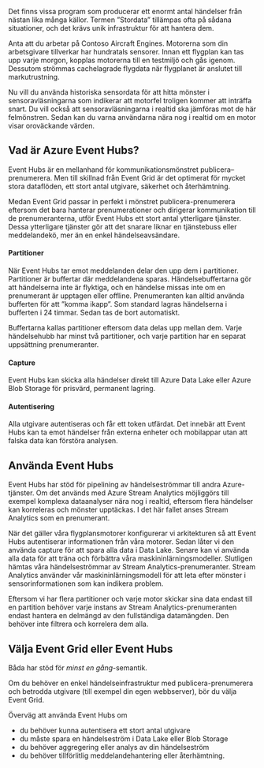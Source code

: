 Det finns vissa program som producerar ett enormt antal händelser från nästan lika många källor. Termen ”Stordata” tillämpas ofta på sådana situationer, och det krävs unik infrastruktur för att hantera dem.

Anta att du arbetar på Contoso Aircraft Engines. Motorerna som din arbetsgivare tillverkar har hundratals sensorer. Innan ett flygplan kan tas upp varje morgon, kopplas motorerna till en testmiljö och gås igenom. Dessutom strömmas cachelagrade flygdata när flygplanet är anslutet till markutrustning.

Nu vill du använda historiska sensordata för att hitta mönster i sensoravläsningarna som indikerar att motorfel troligen kommer att inträffa snart. Du vill också att sensoravläsningarna i realtid ska jämföras mot de här felmönstren. Sedan kan du varna användarna nära nog i realtid om en motor visar oroväckande värden.

## <a name="what-is-azure-event-hubs"></a>Vad är Azure Event Hubs?

Event Hubs är en mellanhand för kommunikationsmönstret publicera–prenumerera. Men till skillnad från Event Grid är det optimerat för mycket stora dataflöden, ett stort antal utgivare, säkerhet och återhämtning.

Medan Event Grid passar in perfekt i mönstret publicera-prenumerera eftersom det bara hanterar prenumerationer och dirigerar kommunikation till de prenumeranterna, utför Event Hubs ett stort antal ytterligare tjänster. Dessa ytterligare tjänster gör att det snarare liknar en tjänstebuss eller meddelandekö, mer än en enkel händelseavsändare.

#### <a name="partitions"></a>Partitioner ####
När Event Hubs tar emot meddelanden delar den upp dem i partitioner. Partitioner är buffertar där meddelandena sparas. Händelsebuffertarna gör att händelserna inte är flyktiga, och en händelse missas inte om en prenumerant är upptagen eller offline. Prenumeranten kan alltid använda bufferten för att ”komma ikapp”. Som standard lagras händelserna i bufferten i 24 timmar. Sedan tas de bort automatiskt.

Buffertarna kallas partitioner eftersom data delas upp mellan dem. Varje händelsehubb har minst två partitioner, och varje partition har en separat uppsättning prenumeranter.

#### <a name="capture"></a>Capture ####
Event Hubs kan skicka alla händelser direkt till Azure Data Lake eller Azure Blob Storage för prisvärd, permanent lagring.

#### <a name="authentication"></a>Autentisering ####
Alla utgivare autentiseras och får ett token utfärdat. Det innebär att Event Hubs kan ta emot händelser från externa enheter och mobilappar utan att falska data kan förstöra analysen. 

## <a name="using-event-hubs"></a>Använda Event Hubs

Event Hubs har stöd för pipelining av händelseströmmar till andra Azure-tjänster. Om det används med Azure Stream Analytics möjliggörs till exempel komplexa dataanalyser nära nog i realtid, eftersom flera händelser kan korreleras och mönster upptäckas. I det här fallet anses Stream Analytics som en prenumerant.

När det gäller våra flygplansmotorer konfigurerar vi arkitekturen så att Event Hubs autentiserar informationen från våra motorer. Sedan låter vi den använda capture för att spara alla data i Data Lake. Senare kan vi använda alla data för att träna och förbättra våra maskininlärningsmodeller. Slutligen hämtas våra händelseströmmar av Stream Analytics-prenumeranter. Stream Analytics använder vår maskininlärningsmodell för att leta efter mönster i sensorinformationen som kan indikera problem.

Eftersom vi har flera partitioner och varje motor skickar sina data endast till en partition behöver varje instans av Stream Analytics-prenumeranten endast hantera en delmängd av den fullständiga datamängden. Den behöver inte filtrera och korrelera dem alla.

## <a name="choose-event-grid-or-event-hubs"></a>Välja Event Grid eller Event Hubs

Båda har stöd för *minst en gång*-semantik.

Om du behöver en enkel händelseinfrastruktur med publicera-prenumerera och betrodda utgivare (till exempel din egen webbserver), bör du välja Event Grid.

Överväg att använda Event Hubs om
* du behöver kunna autentisera ett stort antal utgivare
* du måste spara en händelseström i Data Lake eller Blob Storage
* du behöver aggregering eller analys av din händelseström
* du behöver tillförlitlig meddelandehantering eller återhämtning. 